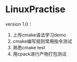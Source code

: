 # LinuxPractise
version 1.0：
1. 上传cmake语法学习demo
2. cmake编写规则常用指令测试
3. 熟悉cmake test
4. 用cpack进行产物打包测试

